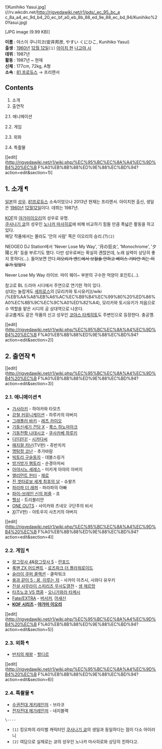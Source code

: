 ![Kunihiko Yasui.jpg](//rv.wkcdn.net/http://rigvedawiki.net/r1/pds/_ec_95_bc_e
c_8a_a4_ec_9d_b4_20_ec_bf_a0_eb_8b_88_ed_9e_88_ec_bd_94/Kunihiko%20Yasui.jpg)

[JPG image (9.99 KB)]

**이름** : 야스이 쿠니히코(安井邦彦, やすい くにひこ, Kunihiko Yasui)  
**출생** : [1960년](1960%EB%85%84.md) [12월 12일](12%EC%9B%94%2012%EC%9D%BC.md)`[1]` [아이치 현](%EC%95%84%EC%9D%B4%EC%B9%98.md) [나고야 시](%EB%82%98%EA%B3%A0%EC%95%BC.md)  
**데뷔** : 1987년  
**활동** : 1987년 ~ 현재  
**신체** : 177cm, 72kg, A형  
**소속** : [81 프로듀스](81%20%ED%94%84%EB%A1%9C%EB%93%80%EC%8A%A4.md) → 프리랜서

## Contents

    

1. 소개 
2. 출연작 
    

2.1. 애니메이션

2.2. 게임

2.3. 외화

2.4. 특촬물

[[edit](http://rigvedawiki.net/r1/wiki.php/%EC%95%BC%EC%8A%A4%EC%9D%B4%20%EC%B
F%A0%EB%8B%88%ED%9E%88%EC%BD%94?action=edit&section=1)]

## 1. 소개 ¶

  

[일본](%EC%9D%BC%EB%B3%B8.md)의 [성우](%EC%84%B1%EC%9A%B0.md). [81프로듀스](81%20%ED%94%84%EB%A1%9C%EB%93%80%EC%8A%A4.md) 소속이었으나 2013년 현재는 프리랜서.
아이치현 출신, 생일은 [1960년](1960%EB%85%84.md) [12월12일](12%EC%9B%94%2012%EC%9D%BC.md)이다. 데뷔는 1987년.

  

[KOF](KOF.md)의 [야가미이오리](%EC%95%BC%EA%B0%80%EB%AF%B8%20%EC%9D%B4%EC%98%A4%EB%A6%AC.md)의 성우로 유명.  
[쿠사나기 쿄](%EC%BF%A0%EC%82%AC%EB%82%98%EA%B8%B0%20%EC%BF%84.md)의 성우인 [노나카 마사히로](%EB%85%B8%EB%82%98%EC%B9%B4%20%EB%A7%88%EC%82%AC%ED%9E%88%EB%A1%9C.md)에
비해 비교하기 힘들 만큼 폭넓은 활동을 하고 있다.  
해당 작품에서는 몰라도 '안의 사람' 쪽은 이오리의 승리.(?)`[2]`

  

NEOGEO DJ Station에서 'Never Lose My Way', '月の狂炎', 'Monochrome', '夕陽と月' 등을 부르기도
했다. 다만 성우로써는 확실히 괜찮은데, 노래 실력이 상당히 좋지 못하다(...). 들어보면 안다.<del>이오리가 밴드에서 보컬을 안하고
베이스 기타만 치는 이유가 있었다</del>

  
  

Never Lose My Way 라이브. 마이 웨이~ 부분의 구수한 억양이 포인트(…).

  

참고로 BL 드라마 시디에서 주연으로 연기한 적이 있다.  
상대는 놀랍게도 [세피로스](%EC%84%B8%ED%94%BC%EB%A1%9C%EC%8A%A4.md)의 [모리카와 토시유키](/wiki
/%EB%AA%A8%EB%A6%AC%EC%B9%B4%EC%99%80%20%ED%86%A0%EC%8B%9C%EC%9C%A0%ED%82%A4),
모리카와 토시유키가 처음으로 수 역할을 맡은 시디의 공 상대역으로 나온다.  
공교롭게도 같은 작품의 신고 성우인 [코야스 타케히토](%EC%BD%94%EC%95%BC%EC%8A%A4%20%ED%83%80%EC%BC%80%ED%9E%88%ED%86%A0.md)도 주변인으로 등장한다. 충공깽.

[[edit](http://rigvedawiki.net/r1/wiki.php/%EC%95%BC%EC%8A%A4%EC%9D%B4%20%EC%B
F%A0%EB%8B%88%ED%9E%88%EC%BD%94?action=edit&section=2)]

## 2. 출연작 ¶

[[edit](http://rigvedawiki.net/r1/wiki.php/%EC%95%BC%EC%8A%A4%EC%9D%B4%20%EC%B
F%A0%EB%8B%88%ED%9E%88%EC%BD%94?action=edit&section=3)]

### 2.1. 애니메이션 ¶

  * [가사라키](%EA%B0%80%EC%82%AC%EB%9D%BC%ED%82%A4.md) \- 하야카와 타모츠
  * [강철 커뮤니케이션](%EA%B0%95%EC%B2%A0%20%EC%BB%A4%EB%AE%A4%EB%8B%88%EC%BC%80%EC%9D%B4%EC%85%98.md) \- 하루카의 아버지
  * [그래플러 바키](%EA%B7%B8%EB%9E%98%ED%94%8C%EB%9F%AC%20%EB%B0%94%ED%82%A4.md) \- [레츠 카이오](%EB%A0%88%EC%B8%A0%20%EC%B9%B4%EC%9D%B4%EC%98%A4.md)
  * [기동신세기 건담 X](%EA%B8%B0%EB%8F%99%EC%8B%A0%EC%84%B8%EA%B8%B0%20%EA%B1%B4%EB%8B%B4%20X.md) \- [룩스 하노마아크](%EB%A3%A9%EC%8A%A4%20%ED%95%98%EB%85%B8%EB%A7%88%EC%95%84%ED%81%AC.md)
  * [기동전함 나데시코](%EA%B8%B0%EB%8F%99%EC%A0%84%ED%95%A8%20%EB%82%98%EB%8D%B0%EC%8B%9C%EC%BD%94.md) \- [쿠사카베 하루키](%EC%BF%A0%EC%82%AC%EC%B9%B4%EB%B2%A0%20%ED%95%98%EB%A3%A8%ED%82%A4.md)
  * [다!다!다!](%EB%8B%A4%21%EB%8B%A4%21%EB%8B%A4%21.md) \- [시카다씨](%EC%8B%9C%EC%B9%B4%EB%8B%A4%EC%94%A8.md)
  * [매지컬 카난](%EB%A7%A4%EC%A7%80%EC%BB%AC%20%EC%B9%B4%EB%82%9C.md)(TV판) - 쥬반치치
  * [명탐정 코난](%EB%AA%85%ED%83%90%EC%A0%95%20%EC%BD%94%EB%82%9C.md) \- 추가바람
  * [빅토리 구슬동자](%EB%B9%85%ED%86%A0%EB%A6%AC%20%EA%B5%AC%EC%8A%AC%EB%8F%99%EC%9E%90.md) \- 데블스링거
  * [방가방가 햄토리](%EB%B0%A9%EA%B0%80%EB%B0%A9%EA%B0%80%20%ED%96%84%ED%86%A0%EB%A6%AC.md) \- 순경아저씨
  * [아야시노 세레스](%EC%95%84%EC%95%BC%EC%8B%9C%EB%85%B8%20%EC%84%B8%EB%A0%88%EC%8A%A4.md) \- 미카게 아야의 아버지
  * [엘리먼트 헌터](%EC%97%98%EB%A6%AC%EB%A8%BC%ED%8A%B8%20%ED%97%8C%ED%84%B0.md) \- [제로](%EC%A0%9C%EB%A1%9C.md)
  * [진 겟타로보 세계 최후의 날](%EC%A7%84%20%EA%B2%9F%ED%83%80%EB%A1%9C%EB%B3%B4%20%EC%84%B8%EA%B3%84%20%EC%B5%9C%ED%9B%84%EC%9D%98%20%EB%82%A0.md) \- 슈왈츠
  * [파라파 더 래퍼](%ED%8C%8C%EB%9D%BC%ED%8C%8C%20%EB%8D%94%20%EB%9E%98%ED%8D%BC.md) \- 파라파의 아빠
  * [파이-브레인 신의 퍼즐](%ED%8C%8C%EC%9D%B4-%EB%B8%8C%EB%A0%88%EC%9D%B8%20%EC%8B%A0%EC%9D%98%20%ED%8D%BC%EC%A6%90.md) \- 죠
  * [헬싱](%ED%97%AC%EC%8B%B1.md) \- 트리블리안
  * [ONE OUTS](ONE%20OUTS.md) \- 사이카와 츠네오 구단주의 비서
  * [X](X.md)(TV판) - 야토우지 사츠키의 아버지  

[[edit](http://rigvedawiki.net/r1/wiki.php/%EC%95%BC%EC%8A%A4%EC%9D%B4%20%EC%B
F%A0%EB%8B%88%ED%9E%88%EC%BD%94?action=edit&section=4)]

### 2.2. 게임 ¶

  * [랑그릿사 4](%EB%9E%91%EA%B7%B8%EB%A6%BF%EC%82%AC%204.md)&[랑그릿사 5](%EB%9E%91%EA%B7%B8%EB%A6%BF%EC%82%AC%205.md) \- [란포드](%EB%9E%80%ED%8F%AC%EB%93%9C.md)
  * [록맨 ZX 어드벤트](%EB%A1%9D%EB%A7%A8%20ZX%20%EC%8B%9C%EB%A6%AC%EC%A6%88.md) \- [로즈파크 더 플라워로이드](%EB%A1%9C%EC%A6%88%ED%8C%8C%ED%81%AC%20%EB%8D%94%20%ED%94%8C%EB%9D%BC%EC%9B%8C%EB%A1%9C%EC%9D%B4%EB%93%9C.md)
  * [슬라이 쿠퍼 콜렉션](%EC%8A%AC%EB%9D%BC%EC%9D%B4%20%EC%BF%A0%ED%8D%BC%20%EC%8B%9C%EB%A6%AC%EC%A6%88.md) \- 클락워크
  * [용과 같이 5 : 꿈, 이루는 자](%EC%9A%A9%EA%B3%BC%20%EA%B0%99%EC%9D%B4%205%20%3A%20%EA%BF%88%2C%20%EC%9D%B4%EB%A3%A8%EB%8A%94%20%EC%9E%90.md) \- 사카이 아츠시, 사와다 유우키
  * [진설 사무라이 스피리츠 무사도열전](%EC%A7%84%EC%84%A4%20%EC%82%AC%EB%AC%B4%EB%9D%BC%EC%9D%B4%20%EC%8A%A4%ED%94%BC%EB%A6%AC%EC%B8%A0%20%EB%AC%B4%EC%82%AC%EB%8F%84%EC%97%B4%EC%A0%84.md) \- [생 제르망](%EC%83%9D%20%EC%A0%9C%EB%A5%B4%EB%A7%9D.md)
  * [타츠노코 VS 캡콤](%ED%83%80%EC%B8%A0%EB%85%B8%EC%BD%94%20VS%20%EC%BA%A1%EC%BD%A4.md) \- [오니가와라 타케시](%EC%98%A4%EB%8B%88%EA%B0%80%EC%99%80%EB%9D%BC%20%ED%83%80%EC%BC%80%EC%8B%9C.md)
  * [Fate/EXTRA](Fate/EXTRA.md) \- [버서커](%EB%B2%84%EC%84%9C%EC%BB%A4%28Fate/EXTRA%29.md), [어새신](%EC%96%B4%EC%83%88%EC%8B%A0%28Fate/EXTRA%29.md)
  * **[KOF 시리즈](KOF%20%EC%8B%9C%EB%A6%AC%EC%A6%88.md) \- [야가미 이오리](%EC%95%BC%EA%B0%80%EB%AF%B8%20%EC%9D%B4%EC%98%A4%EB%A6%AC.md)**  

[[edit](http://rigvedawiki.net/r1/wiki.php/%EC%95%BC%EC%8A%A4%EC%9D%B4%20%EC%B
F%A0%EB%8B%88%ED%9E%88%EC%BD%94?action=edit&section=5)]

### 2.3. 외화 ¶

  * [반지의 제왕](%EB%B0%98%EC%A7%80%EC%9D%98%20%EC%A0%9C%EC%99%95.md) \- [할디르](%ED%95%A0%EB%94%94%EB%A5%B4.md)  

[[edit](http://rigvedawiki.net/r1/wiki.php/%EC%95%BC%EC%8A%A4%EC%9D%B4%20%EC%B
F%A0%EB%8B%88%ED%9E%88%EC%BD%94?action=edit&section=6)]

### 2.4. 특촬물 ¶

  * [수권전대 게키레인저](%EC%88%98%EA%B6%8C%EC%A0%84%EB%8C%80%20%EA%B2%8C%ED%82%A4%EB%A0%88%EC%9D%B8%EC%A0%80.md) \- 브라코
  * [전자전대 메가레인저](%EC%A0%84%EC%9E%90%EC%A0%84%EB%8C%80%20%EB%A9%94%EA%B0%80%EB%A0%88%EC%9D%B8%EC%A0%80.md) \- 네지블랙

`\----`

  * `[1]` 킹오파의 라이벌 캐릭터인 [쿠사나기 쿄](%EC%BF%A0%EC%82%AC%EB%82%98%EA%B8%B0%20%EC%BF%84.md)의 생일과 동일하다는 점이 다소 아이러니
  * `[2]` 여담으로 실제로는 쿄의 성우인 노나카 마사히로와 상당히 친하다고.

